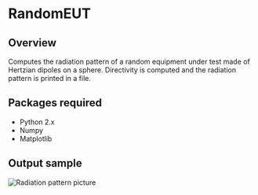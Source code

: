 RandomEUT
=========

Overview
--------
Computes the radiation pattern of a random equipment under test made of Hertzian dipoles on a sphere.
Directivity is computed and the radiation pattern is printed in a file.


Packages required
-----------------
* Python 2.x
* Numpy
* Matplotlib

Output sample
-------------

![Radiation pattern picture](http://farm3.staticflickr.com/2813/12841712403_b16cd07a66_o_d.png "Radiation pattern picture sample")


